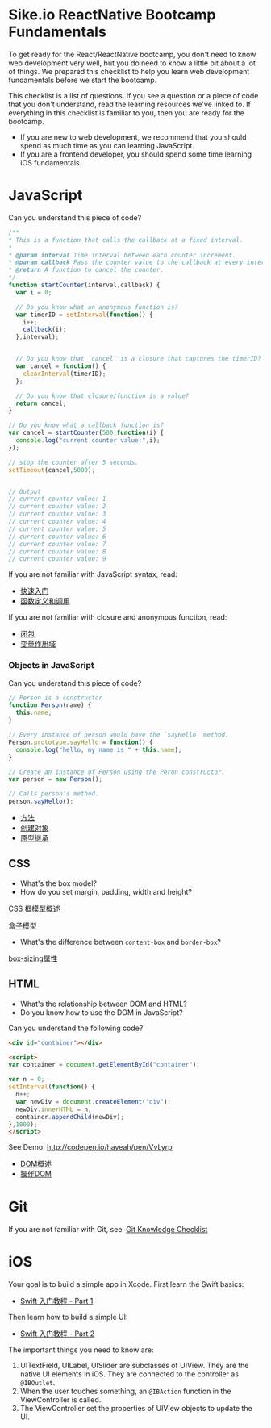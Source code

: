 # Sike.io ReactNative Bootcamp Fundamentals

To get ready for the React/ReactNative bootcamp, you don't need to know web development very well, but you do need to know a little bit about a lot of things. We prepared this checklist to help you learn web development fundamentals before we start the bootcamp.

This checklist is a list of questions. If you see a question or a piece of code that you don't understand, read the learning resources we've linked to. If everything in this checklist is familiar to you, then you are ready for the bootcamp.

+ If you are new to web development, we recommend that you should spend as much time as you can learning JavaScript.
+ If you are a frontend developer, you should spend some time learning iOS fundamentals.

# JavaScript

Can you understand this piece of code?

```js
/**
* This is a function that calls the callback at a fixed interval.
*
* @param interval Time interval between each counter increment.
* @param callback Pass the counter value to the callback at every interval.
* @return A function to cancel the counter.
*/
function startCounter(interval,callback) {
  var i = 0;

  // Do you know what an anonymous function is?
  var timerID = setInterval(function() {
    i++;
    callback(i);
  },interval);


  // Do you know that `cancel` is a closure that captures the timerID?
  var cancel = function() {
    clearInterval(timerID);
  };

  // Do you know that closure/function is a value?
  return cancel;
}

// Do you know what a callback function is?
var cancel = startCounter(500,function(i) {
  console.log("current counter value:",i);
});

// stop the counter after 5 seconds.
setTimeout(cancel,5000);


// Output
// current counter value: 1
// current counter value: 2
// current counter value: 3
// current counter value: 4
// current counter value: 5
// current counter value: 6
// current counter value: 7
// current counter value: 8
// current counter value: 9

```

If you are not familiar with JavaScript syntax, read:

+ [快速入门](http://www.liaoxuefeng.com/wiki/001434446689867b27157e896e74d51a89c25cc8b43bdb3000/00143449917624134f5c4695b524e81a581ab5a222b05ec000)
+ [函数定义和调用](http://www.liaoxuefeng.com/wiki/001434446689867b27157e896e74d51a89c25cc8b43bdb3000/00143449926746982f181557d9b423f819e89709feabdb4000)

If you are not familiar with closure and anonymous function, read:

+ [闭包](http://www.liaoxuefeng.com/wiki/001434446689867b27157e896e74d51a89c25cc8b43bdb3000/00143449934543461c9d5dfeeb848f5b72bd012e1113d15000)
+ [变量作用域](http://www.liaoxuefeng.com/wiki/001434446689867b27157e896e74d51a89c25cc8b43bdb3000/0014344993159773a464f34e1724700a6d5dd9e235ceb7c000)

### Objects in JavaScript

Can you understand this piece of code?

```js
// Person is a constructor
function Person(name) {
  this.name;
}

// Every instance of person would have the `sayHello` method.
Person.prototype.sayHello = function() {
  console.log("hello, my name is " + this.name);
}

// Create an instance of Person using the Peron constructor.
var person = new Person();

// Calls person's method.
person.sayHello();
```

+ [方法](http://www.liaoxuefeng.com/wiki/001434446689867b27157e896e74d51a89c25cc8b43bdb3000/0014345005399057070809cfaa347dfb7207900cfd116fb000)
+ [创建对象](http://www.liaoxuefeng.com/wiki/001434446689867b27157e896e74d51a89c25cc8b43bdb3000/0014344997235247b53be560ab041a7b10360a567422a78000)
+ [原型继承](http://www.liaoxuefeng.com/wiki/001434446689867b27157e896e74d51a89c25cc8b43bdb3000/0014344997013405abfb7f0e1904a04ba6898a384b1e925000)


## CSS

+ What's the box model?
+ How do you set margin, padding, width and height?

[CSS 框模型概述](http://www.w3school.com.cn/css/css_boxmodel.asp)

[盒子模型](http://zh.learnlayout.com/box-model.html)

+ What's the difference between `content-box` and `border-box`?

[box-sizing属性](http://sunyuhui.com/2015/03/30/box-sizing/)

## HTML

+ What's the relationship between DOM and HTML?
+ Do you know how to use the DOM in JavaScript?

Can you understand the following code?

```html
<div id="container"></div>

<script>
var container = document.getElementById("container");

var n = 0;
setInterval(function() {
  n++;
  var newDiv = document.createElement("div");
  newDiv.innerHTML = n;
  container.appendChild(newDiv);
},1000);
</script>
```

See Demo: http://codepen.io/hayeah/pen/VvLyrp


+ [DOM概述](https://developer.mozilla.org/zh-CN/docs/Web/API/Document_Object_Model/Introduction)
+ [操作DOM](http://www.liaoxuefeng.com/wiki/001434446689867b27157e896e74d51a89c25cc8b43bdb3000/001434499851683f7f8d6b7717343248a75d5e7f930def4000)

# Git

If you are not familiar with Git, see: [Git Knowledge Checklist](git/index.md)

# iOS

Your goal is to build a simple app in Xcode. First learn the Swift basics:

+ [Swift 入门教程 - Part 1](http://www.raywenderlich.com/74438/swift-tutorial-a-quick-start)

Then learn how to build a simple UI:

+ [Swift 入门教程 - Part 2](http://www.raywenderlich.com/74904/swift-tutorial-part-2-simple-ios-app)

The important things you need to know are:

1. UITextField, UILabel, UISlider are subclasses of UIView. They are the native UI elements in iOS. They are connected to the controller as `@IBOutlet`.
2. When the user touches something, an `@IBAction` function in the ViewController is called.
3. The ViewController set the properties of UIView objects to update the UI.
